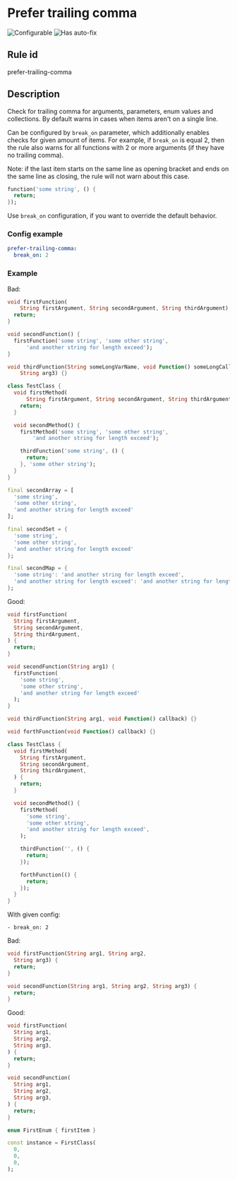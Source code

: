 # Prefer trailing comma

![Configurable](https://img.shields.io/badge/-configurable-informational)
![Has auto-fix](https://img.shields.io/badge/-has%20auto--fix-success)

## Rule id

prefer-trailing-comma

## Description

Check for trailing comma for arguments, parameters, enum values and collections.
By default warns in cases when items aren't on a single line.

Can be configured by `break_on` parameter, which additionally enables checks for given amount of items.
For example, if `break_on` is equal 2, then the rule also warns for all functions with 2 or more arguments (if they have no trailing comma).

Note: if the last item starts on the same line as opening bracket and ends on the same line as closing, the rule will not warn about this case.

```dart
function('some string', () {
  return;
});
```

Use `break_on` configuration, if you want to override the default behavior.

### Config example

```yaml
prefer-trailing-comma:
  break_on: 2
```

### Example

Bad:

```dart
void firstFunction(
    String firstArgument, String secondArgument, String thirdArgument) {
  return;
}

void secondFunction() {
  firstFunction('some string', 'some other string',
      'and another string for length exceed');
}

void thirdFunction(String someLongVarName, void Function() someLongCallbackName,
    String arg3) {}

class TestClass {
  void firstMethod(
      String firstArgument, String secondArgument, String thirdArgument) {
    return;
  }

  void secondMethod() {
    firstMethod('some string', 'some other string',
        'and another string for length exceed');

    thirdFunction('some string', () {
      return;
    }, 'some other string');
  }
}

final secondArray = [
  'some string',
  'some other string',
  'and another string for length exceed'
];

final secondSet = {
  'some string',
  'some other string',
  'and another string for length exceed'
};

final secondMap = {
  'some string': 'and another string for length exceed',
  'and another string for length exceed': 'and another string for length exceed'
};
```

Good:

```dart
void firstFunction(
  String firstArgument,
  String secondArgument,
  String thirdArgument,
) {
  return;
}

void secondFunction(String arg1) {
  firstFunction(
    'some string',
    'some other string',
    'and another string for length exceed'
  );
}

void thirdFunction(String arg1, void Function() callback) {}

void forthFunction(void Function() callback) {}

class TestClass {
  void firstMethod(
    String firstArgument,
    String secondArgument,
    String thirdArgument,
  ) {
    return;
  }

  void secondMethod() {
    firstMethod(
      'some string',
      'some other string',
      'and another string for length exceed',
    );

    thirdFunction('', () {
      return;
    });

    forthFunction(() {
      return;
    });
  }
}
```

With given config:

```
- break_on: 2
```

Bad:

```dart
void firstFunction(String arg1, String arg2,
  String arg3) {
  return;
}

void secondFunction(String arg1, String arg2, String arg3) {
  return;
}
```

Good:

```dart
void firstFunction(
  String arg1,
  String arg2,
  String arg3,
) {
  return;
}

void secondFunction(
  String arg1,
  String arg2,
  String arg3,
) {
  return;
}

enum FirstEnum { firstItem }

const instance = FirstClass(
  0,
  0,
  0,
);
```
